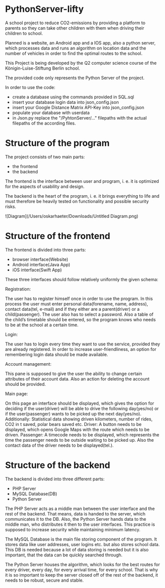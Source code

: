 PythonServer-lifty
==================

A school project to reduce CO2-emissions by providing a platform to parents so they can take other children with them when 
driving their children to school.

Planned is a website, an Android app and a IOS app, also a python server,
which processes data and runs an algorithm on location 
data and the number of vehicles in order to find the optimal routes to the school.

This Project is being developed by the Q2 computer science course of the Königin-Luise-Stiftung Berlin school.

The provided code only represents the Python Server of the project.

In order to use the code:

  - create a database using the commands provided in SQL.sql
  - insert your database login data into json_config.json
  - insert your Google Distance Matrix API-Key into json_config.json
  - populate your database with userdata
  - in Json.py replace the "/PyhtonServer/..." filepaths with the actual filepaths of the according files.



# Structure of the program

The project consists of two main parts:

   - the frontend
   - the backend

The frontend is the interface between user and program, i. e. it is optimized for the aspects of usability and design. 

The backend is the heart of the program, i. e. it brings everything to life and must therefore be heavily tested on functionality and possible security risks.

![Diagram](/Users/oskarhaeter/Downloads/Untitled Diagram.png)



# Structure of the frontend

The frontend is divided into three parts:
- browser interface(Website)
- Android interface(Java App)
- iOS interface(Swift App)

These three interfaces should follow relatively uniformly the given schema:

Registration:

The user has to register himself once in order to use the program.
In this process the user must enter personal data(forename, name, address),
contact data(tel, e-mail) and if they either are a parent(driver) or a child(passenger). The user also has to select a password.
Also a table of the child’s timetable should be entered, so the program knows who needs to be at the school at a certain time.

Login:

The user has to login every time they want to use the service, provided they are already registered.
In order to increase user-friendliness, an option for remembering login data should be made available.
	
Account management:

This pane is supposed to give the user the ability to change certain attributes of their account data.
Also an action for deleting the account should be provided.
		
Main page:

On this page an interface should be displayed, which gives the option for deciding if the user(driver) will be able to drive the following day(yes/no) or if the user(passenger) wants to be picked up the next day(yes/no).
Additionally: Statistical data showing driven kilometers, number of rides, CO2 in t saved, polar bears saved etc.
Driver: A button needs to be displayed, which opens Google Maps with the route which needs to be driven. 
Passenger: A timecode needs to be displayed, which represents the time the passenger needs to be outside waiting to be picked up. Also the contact data of the driver needs to be displayed(tel.).

# Structure of the backend 

The backend is divided into three different parts:
- PHP Server
- MySQL Database(DB)
- Python Server
		
The PHP Server acts as a middle man between the user interface and the rest of the backend. That means, data is handed to the server, which communicates it to the DB.
Also, the Python Server hands data to the middle man, who distributes it then to the user interfaces. This practice is supposed to increase security while maintaining minimum latency.

The MySQL Database is the main file storing component of the program.
It stores data like user addresses, user logins etc. but also stores school data.
This DB is needed because a lot of data storing is needed but it is also important, that the data can be quickly searched through.

The Python Server houses the algorithm, which looks for the best routes for every driver, every day, for every arrival time, for every school. That is why it is so important to keep the server closed off of the rest of the backend, it needs to be robust, secure and stable.


